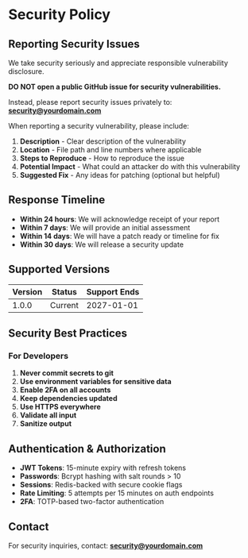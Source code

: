 # Security Policy

## Reporting Security Issues

We take security seriously and appreciate responsible vulnerability disclosure.

**DO NOT open a public GitHub issue for security vulnerabilities.**

Instead, please report security issues privately to: **security@yourdomain.com**

When reporting a security vulnerability, please include:

1. **Description** - Clear description of the vulnerability
2. **Location** - File path and line numbers where applicable
3. **Steps to Reproduce** - How to reproduce the issue
4. **Potential Impact** - What could an attacker do with this vulnerability
5. **Suggested Fix** - Any ideas for patching (optional but helpful)

## Response Timeline

- **Within 24 hours**: We will acknowledge receipt of your report
- **Within 7 days**: We will provide an initial assessment
- **Within 14 days**: We will have a patch ready or timeline for fix
- **Within 30 days**: We will release a security update

## Supported Versions

| Version | Status | Support Ends |
|---------|--------|--------------|
| 1.0.0   | Current | 2027-01-01 |

## Security Best Practices

### For Developers

1. **Never commit secrets to git**
2. **Use environment variables for sensitive data**
3. **Enable 2FA on all accounts**
4. **Keep dependencies updated**
5. **Use HTTPS everywhere**
6. **Validate all input**
7. **Sanitize output**

## Authentication & Authorization

- **JWT Tokens**: 15-minute expiry with refresh tokens
- **Passwords**: Bcrypt hashing with salt rounds > 10
- **Sessions**: Redis-backed with secure cookie flags
- **Rate Limiting**: 5 attempts per 15 minutes on auth endpoints
- **2FA**: TOTP-based two-factor authentication

## Contact

For security inquiries, contact: **security@yourdomain.com**